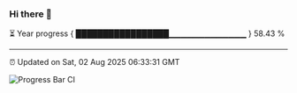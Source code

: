 ### Hi there 👋

⏳ Year progress { █████████████████▁▁▁▁▁▁▁▁▁▁▁▁▁ } 58.43 %

---

⏰ Updated on Sat, 02 Aug 2025 06:33:31 GMT

![Progress Bar CI](https://github.com/liununu/liununu/workflows/Progress%20Bar%20CI/badge.svg)
